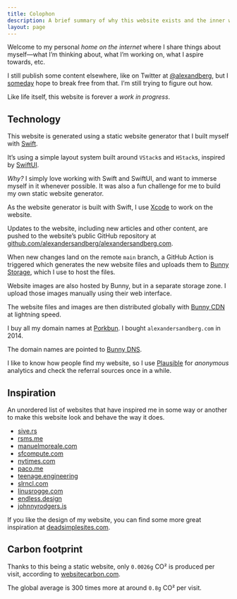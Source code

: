 ```yaml
---
title: Colophon
description: A brief summary of why this website exists and the inner workings of it.
layout: page
---
```


Welcome to my personal _home on the internet_ where I share things about myself—what I’m thinking about, what I’m working on, what I aspire towards, etc.

I still publish some content elsewhere, like on Twitter at [@alexandberg](https://twitter.com/alexandberg), but I [someday](/someday/) hope to break free from that. I’m still trying to figure out how.

Like life itself, this website is forever a _work in progress_.

## Technology

This website is generated using a static website generator that I built myself with [Swift](https://swift.org).

It’s using a simple layout system built around `VStack`s and `HStack`s, inspired by [SwiftUI](https://developer.apple.com/xcode/swiftui/).

_Why?_ I simply love working with Swift and SwiftUI, and want to immerse myself in it whenever possible. It was also a fun challenge for me to build my own static website generator.

As the website generator is built with Swift, I use [Xcode](https://developer.apple.com/xcode/) to work on the website.

Updates to the website, including new articles and other content, are pushed to the website’s public GitHub repository at [github.com/alexandersandberg/alexandersandberg.com](https://github.com/alexandersandberg/alexandersandberg.com).

When new changes land on the remote `main` branch, a GitHub Action is triggered which generates the new website files and uploads them to [Bunny Storage](https://bunny.net/storage/), which I use to host the files.

Website images are also hosted by Bunny, but in a separate storage zone. I upload those images manually using their web interface.

The website files and images are then distributed globally with [Bunny CDN](https://bunny.net/cdn/) at lightning speed.

I buy all my domain names at [Porkbun](https://porkbun.com). I bought `alexandersandberg.com` in 2014.

The domain names are pointed to [Bunny DNS](https://bunny.net/dns/).

I like to know how people find my website, so I use [Plausible](https://plausible.io) for _anonymous_ analytics and check the referral sources once in a while.

## Inspiration

An unordered list of websites that have inspired me in some way or another to make this website look and behave the way it does.

- [sive.rs](https://sive.rs)
- [rsms.me](https://rsms.me)
- [manuelmoreale.com](https://manuelmoreale.com)
- [sfcompute.com](https://sfcompute.com)
- [nytimes.com](https://www.nytimes.com)
- [paco.me](https://paco.me)
- [teenage.engineering](https://teenage.engineering)
- [slrncl.com](https://slrncl.com)
- [linusrogge.com](https://linusrogge.com)
- [endless.design](https://endless.design)
- [johnnyrodgers.is](https://johnnyrodgers.is)

If you like the design of my website, you can find some more great inspiration at [deadsimplesites.com](https://deadsimplesites.com).

## Carbon footprint

Thanks to this being a static website, only `0.0026g` CO² is produced per visit, according to [websitecarbon.com](https://www.websitecarbon.com/website/alexandersandberg-com/).

The global average is 300 times more at around `0.8g` CO² per visit.
